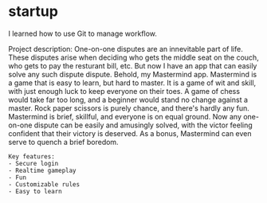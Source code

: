 # startup

I learned how to use Git to manage workflow.

Project description:
    One-on-one disputes are an innevitable part of life. These disputes arise when deciding who gets the middle seat on the couch, who gets to
pay the resturant bill, etc. But now I have an app that can easily solve any such dispute dispute. Behold, my Mastermind app. Mastermind is a
game that is easy to learn, but hard to master. It is a game of wit and skill, with just enough luck to keep everyone on their toes. A game of
chess would take far too long, and a beginner would stand no change against a master. Rock paper scissors is purely chance, and there's hardly
any fun. Mastermind is brief, skillful, and everyone is on equal ground. Now any one-on-one dispute can be easily and amusingly solved, with the
victor feeling confident that their victory is deserved. As a bonus, Mastermind can even serve to quench a brief boredom.

    Key features:
    - Secure login
    - Realtime gameplay
    - Fun
    - Customizable rules
    - Easy to learn
